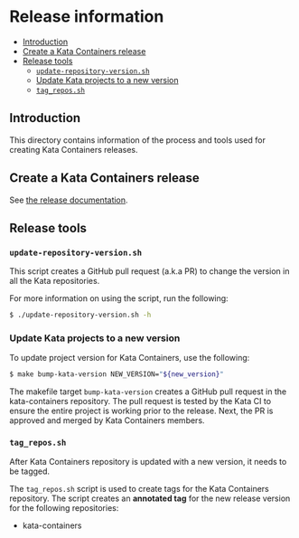 # Release information

* [Introduction](#introduction)
* [Create a Kata Containers release](#create-a-kata-containers-release)
* [Release tools](#release-tools)
  - [`update-repository-version.sh`](#update-repository-versionsh)
  - [Update Kata projects to a new version](#update-kata-projects-to-a-new-version)
  - [`tag_repos.sh`](#tag_repossh)

## Introduction

This directory contains information of the process and
tools used for creating Kata Containers releases.

## Create a Kata Containers release

See [the release documentation](../../../docs/Release-Process.md).

## Release tools

### `update-repository-version.sh`

This script creates a GitHub pull request (a.k.a PR) to change the version in
all the Kata repositories.

For more information on using the script, run the following:

```bash
$ ./update-repository-version.sh -h
```

### Update Kata projects to a new version

To update project version for Kata Containers, use the following:

```bash
$ make bump-kata-version NEW_VERSION="${new_version}"
```

The makefile target `bump-kata-version` creates a GitHub pull request in the
kata-containers repository. The pull request is tested by the Kata CI to ensure the
entire project is working prior to the release. Next, the PR is approved and
merged by Kata Containers members.

### `tag_repos.sh`

After Kata Containers repository is updated with a new version, it needs to be
tagged.

The `tag_repos.sh` script is used to create tags for the Kata Containers repository.
The script creates an **annotated tag** for the new release version for the
following repositories:

- kata-containers
